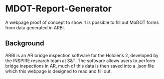 # MDOT-Report-Generator

A webpage proof of concept to show it is possible to fill out MoDOT forms from data generated in ARBI.

## Background

ARBI is an AR bridge inspection software for the Hololens 2, developed by the INSPIRE research team at S&T. The software allows users to perform bridge inspections in AR, much of this data is then saved into a .json file which this webpage is designed to read and fill out.
